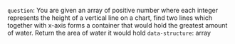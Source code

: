 `question`: You are given an array of positive number where each integer represents the height of a vertical line on a chart, find two lines which together with x-axis forms a container that would hold the greatest amount of water.
Return the area of water it would hold
`data-structure`: array